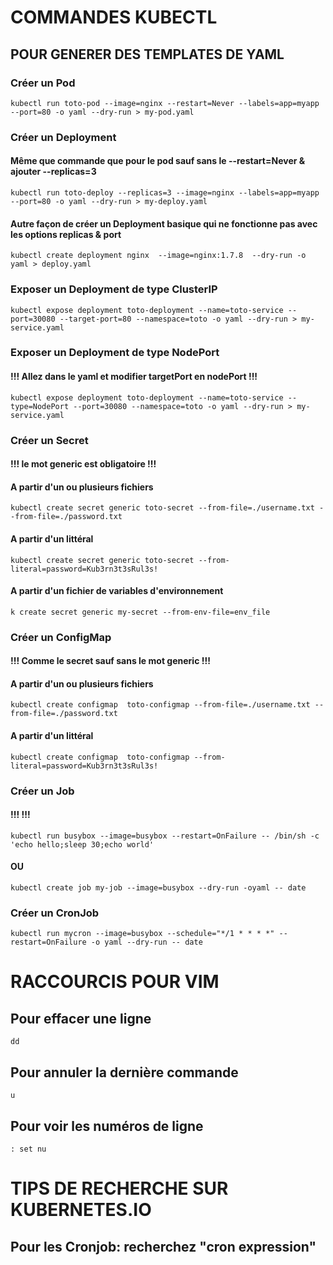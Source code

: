 # COMMANDES KUBECTL 
## POUR GENERER DES TEMPLATES DE YAML

### Créer un Pod
```
kubectl run toto-pod --image=nginx --restart=Never --labels=app=myapp --port=80 -o yaml --dry-run > my-pod.yaml
```
### Créer un Deployment 
#### Même que commande que pour le pod sauf sans le --restart=Never & ajouter --replicas=3
```
kubectl run toto-deploy --replicas=3 --image=nginx --labels=app=myapp --port=80 -o yaml --dry-run > my-deploy.yaml
```
#### Autre façon de créer un Deployment basique qui ne fonctionne pas avec les options replicas & port
```
kubectl create deployment nginx  --image=nginx:1.7.8  --dry-run -o yaml > deploy.yaml
```
### Exposer un Deployment de type ClusterIP
```
kubectl expose deployment toto-deployment --name=toto-service --port=30080 --target-port=80 --namespace=toto -o yaml --dry-run > my-service.yaml
```
### Exposer un Deployment de type NodePort
#### !!! Allez dans le yaml et modifier targetPort en nodePort !!!
```
kubectl expose deployment toto-deployment --name=toto-service --type=NodePort --port=30080 --namespace=toto -o yaml --dry-run > my-service.yaml
```


### Créer un Secret
#### !!! le mot generic est obligatoire !!!
#### A partir d'un ou plusieurs fichiers
```
kubectl create secret generic toto-secret --from-file=./username.txt --from-file=./password.txt
```
#### A partir d'un littéral
```
kubectl create secret generic toto-secret --from-literal=password=Kub3rn3t3sRul3s!
```
#### A partir d'un fichier de variables d'environnement
```
k create secret generic my-secret --from-env-file=env_file
```
### Créer un ConfigMap
#### !!! Comme le secret sauf sans le mot generic !!!
#### A partir d'un ou plusieurs fichiers
```
kubectl create configmap  toto-configmap --from-file=./username.txt --from-file=./password.txt
```
#### A partir d'un littéral
```
kubectl create configmap  toto-configmap --from-literal=password=Kub3rn3t3sRul3s!
```
### Créer un Job
#### !!!  !!!
```
kubectl run busybox --image=busybox --restart=OnFailure -- /bin/sh -c 'echo hello;sleep 30;echo world'
```
#### OU
```
kubectl create job my-job --image=busybox --dry-run -oyaml -- date 
```
### Créer un CronJob
```
kubectl run mycron --image=busybox --schedule="*/1 * * * *" --restart=OnFailure -o yaml --dry-run -- date
```


# RACCOURCIS POUR VIM

## Pour effacer une ligne
```
dd
```
## Pour annuler la dernière commande
```
u
```
## Pour voir les numéros de ligne
```
: set nu
```

# TIPS DE RECHERCHE SUR KUBERNETES.IO

## Pour les Cronjob: recherchez "cron expression"
